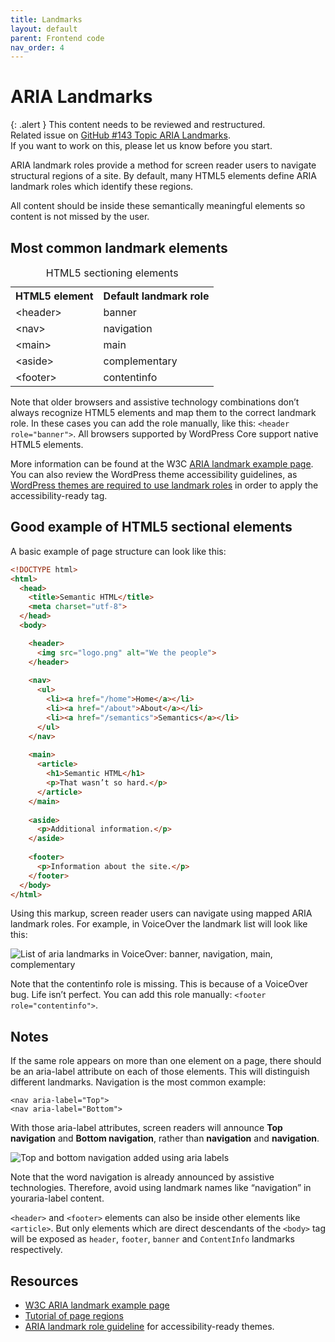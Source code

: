 ```yaml
---
title: Landmarks
layout: default
parent: Frontend code
nav_order: 4
---
```


# ARIA Landmarks

{: .alert }
This content needs to be reviewed and restructured.  
Related issue on [GitHub #143 Topic ARIA Landmarks](https://github.com/wpaccessibility/wp-a11y-docs/issues/143).  
If you want to work on this, please let us know before you start.

ARIA landmark roles provide a method for screen reader users to navigate structural regions of a site. By default, many HTML5 elements define ARIA landmark roles which identify these regions.

All content should be inside these semantically meaningful elements so content is not missed by the user.

## Most common landmark elements

<table>
    <caption>HTML5 sectioning elements</caption>
    <tr>
        <th>HTML5 element</th>
        <th>Default landmark role</th>
    </tr>
    <tr>
        <td>&lt;header&gt;</td>
        <td>banner</td>
    </tr>
    <tr>
        <td>&lt;nav&gt;</td>
        <td>navigation</td>
    </tr>
    <tr>
        <td>&lt;main&gt;</td>
        <td>main</td>
    </tr>
    <tr>
        <td>&lt;aside&gt;</td>
        <td>complementary</td>
    </tr>
    <tr>
        <td>&lt;footer&gt;</td>
        <td>contentinfo</td>
    </tr>
</table>

Note that older browsers and assistive technology combinations don’t always recognize HTML5 elements and map them to the correct landmark role. In these cases you can add the role manually, like this: `<header role="banner">`. All browsers supported by WordPress Core support native  HTML5 elements.

More information can be found at the W3C [ARIA landmark example page](https://www.w3.org/TR/2017/NOTE-wai-aria-practices-1.1-20171214/examples/landmarks/index.html). You can also review the WordPress theme accessibility guidelines, as [WordPress themes are required to use landmark roles](https://make.wordpress.org/themes/handbook/review/accessibility/required/#aria-landmark-roles) in order to apply the accessibility-ready tag.

## Good example of HTML5 sectional elements

A basic example of page structure can look like this:

```html
<!DOCTYPE html>
<html>
  <head>
    <title>Semantic HTML</title>
    <meta charset="utf-8">
  </head>
  <body>

    <header>
      <img src="logo.png" alt="We the people">
    </header>
  
    <nav>
      <ul>
        <li><a href="/home">Home</a></li>
        <li><a href="/about">About</a></li>
        <li><a href="/semantics">Semantics</a></li>
      </ul>
    </nav>
  
    <main>
      <article>
        <h1>Semantic HTML</h1>
        <p>That wasn’t so hard.</p>
      </article>
    </main>
  
    <aside>
      <p>Additional information.</p>
    </aside>
  
    <footer>
      <p>Information about the site.</p>
    </footer>
  </body>
</html>
```

Using this markup, screen reader users can navigate using mapped ARIA landmark roles. For example, in VoiceOver the landmark list will look like this:

![List of aria landmarks in VoiceOver: banner, navigation, main, complementary]({{site.baseurl}}/assets/images/aria-landmarks-in-voiceover.png)

Note that the contentinfo role is missing. This is because of a VoiceOver bug. Life isn’t perfect. You can add this role manually: `<footer role="contentinfo">`.

## Notes

If the same role appears on more than one element on a page, there should be an aria-label attribute on each of those elements. This will distinguish different landmarks. Navigation is the most common example:

`<nav aria-label="Top">`  
`<nav aria-label="Bottom">`

With those aria-label attributes, screen readers will announce **Top navigation** and **Bottom navigation**, rather than **navigation** and **navigation**.

![Top and bottom navigation added using aria labels]({{site.baseurl}}/assets/images/aria-landmarks-with-aria-label.png)

Note that the word navigation is already announced by assistive technologies. Therefore, avoid using landmark names like “navigation” in youraria-label content.

`<header>` and `<footer>` elements can also be inside other elements like `<article>`. But only elements which are direct descendants of the `<body>` tag will be exposed as `header`, `footer`, `banner` and `ContentInfo` landmarks respectively.

## Resources

- [W3C ARIA landmark example page](https://www.w3.org/TR/2017/NOTE-wai-aria-practices-1.1-20171214/examples/landmarks/index.html)
- [Tutorial of page regions](https://www.w3.org/WAI/tutorials/page-structure/regions/)
- [ARIA landmark role guideline](https://make.wordpress.org/themes/handbook/review/accessibility/required/#aria-landmark-roles) for accessibility-ready themes.

